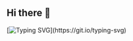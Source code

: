 ## Hi there 👋
[![Typing SVG](https://readme-typing-svg.demolab.com?font=Fira+Code&weight=900&pause=1000&color=F7ED69&center=&vCenter=&repeat=&random=&width=435&lines=Hello%2C+my+name+is+Vlada!)](https://git.io/typing-svg)
<!--
**VladaCode/VladaCode** is a ✨ _special_ ✨ repository because its `README.md` (this file) appears on your GitHub profile.

Here are some ideas to get you started:

- 🔭 I’m currently working on ...
- 🌱 I’m currently learning ...
- 👯 I’m looking to collaborate on ...
- 🤔 I’m looking for help with ...
- 💬 Ask me about ...
- 📫 How to reach me: ...
- 😄 Pronouns: ...
- ⚡ Fun fact: ...
-->
